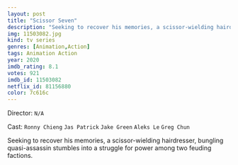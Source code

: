 ```yaml
---
layout: post
title: "Scissor Seven"
description: "Seeking to recover his memories, a scissor-wielding hairdresser, bungling quasi-assassin stumbles into a struggle for power among two feuding factions..."
img: 11503082.jpg
kind: tv series
genres: [Animation,Action]
tags: Animation Action 
year: 2020
imdb_rating: 8.1
votes: 921
imdb_id: 11503082
netflix_id: 81156880
color: 7c616c
---
```

Director: `N/A`  

Cast: `Ronny Chieng` `Jas Patrick` `Jake Green` `Aleks Le` `Greg Chun` 

Seeking to recover his memories, a scissor-wielding hairdresser, bungling quasi-assassin stumbles into a struggle for power among two feuding factions.
